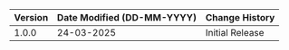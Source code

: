 | **Version** | **Date Modified (DD-MM-YYYY)** | **Change History**                              |
|-------------|--------------------------------|-------------------------------------------------|
| 1.0.0       | 24-03-2025                     | Initial Release                                 |
